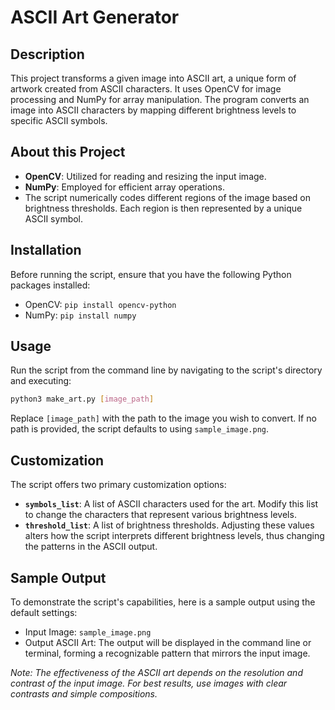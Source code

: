 # ASCII Art Generator

## Description
This project transforms a given image into ASCII art, a unique form of artwork created from ASCII characters. It uses OpenCV for image processing and NumPy for array manipulation. The program converts an image into ASCII characters by mapping different brightness levels to specific ASCII symbols.

## About this Project
- **OpenCV**: Utilized for reading and resizing the input image.
- **NumPy**: Employed for efficient array operations.
- The script numerically codes different regions of the image based on brightness thresholds. Each region is then represented by a unique ASCII symbol.

## Installation

Before running the script, ensure that you have the following Python packages installed:
- OpenCV: `pip install opencv-python`
- NumPy: `pip install numpy`

## Usage
Run the script from the command line by navigating to the script's directory and executing:

```bash
python3 make_art.py [image_path]
```

Replace `[image_path]` with the path to the image you wish to convert. If no path is provided, the script defaults to using `sample_image.png`.

## Customization
The script offers two primary customization options:
- **`symbols_list`**: A list of ASCII characters used for the art. Modify this list to change the characters that represent various brightness levels.
- **`threshold_list`**: A list of brightness thresholds. Adjusting these values alters how the script interprets different brightness levels, thus changing the patterns in the ASCII output.

## Sample Output
To demonstrate the script's capabilities, here is a sample output using the default settings:

- Input Image: `sample_image.png`
- Output ASCII Art: The output will be displayed in the command line or terminal, forming a recognizable pattern that mirrors the input image.

*Note: The effectiveness of the ASCII art depends on the resolution and contrast of the input image. For best results, use images with clear contrasts and simple compositions.*